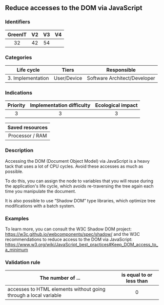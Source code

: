 ## Reduce accesses to the DOM via JavaScript

### Identifiers

| GreenIT | V2  | V3  |  V4  |
|:-------:|:---:|:---:|:----:|
|    32   | 42  |  54 |      |

### Categories

|    Life cycle     |    Tiers    |         Responsible          |
|:-----------------:|:-----------:|:----------------------------:|
| 3. Implementation | User/Device | Software Architect/Developer |

### Indications

| Priority | Implementation difficulty | Ecological impact |
|:--------:|:-------------------------:|:-----------------:|
|    3     |             3             |         3         |

|                      Saved resources                      |
|:---------------------------------------------------------:|
|                      Processor / RAM                      |

### Description

Accessing the DOM (Document Object Model) via JavaScript is a heavy tack that uses a lot of CPU cycles. Avoid these accesses as much as possible.

To do this, you can assign the node to variables that you will reuse during the application's life cycle, 
which avoids re-traversing the tree again each time you manipulate the document.

It is also possible to use “Shadow DOM” type libraries, which optimize tree modifications with a batch system.

### Examples

To learn more, you can consult the W3C Shadow DOM project:
https://w3c.github.io/webcomponents/spec/shadow/
and the W3C recommendations to reduce access to the DOM via JavaScript:
https://www.w3.org/wiki/JavaScript_best_practices#Keep_DOM_access_to_a_minimum


### Validation rule

| The number of ...                                                | is equal to or less than |  
|------------------------------------------------------------------|:------------------------:|
| accesses to HTML elements without going through a local variable |            0             |
